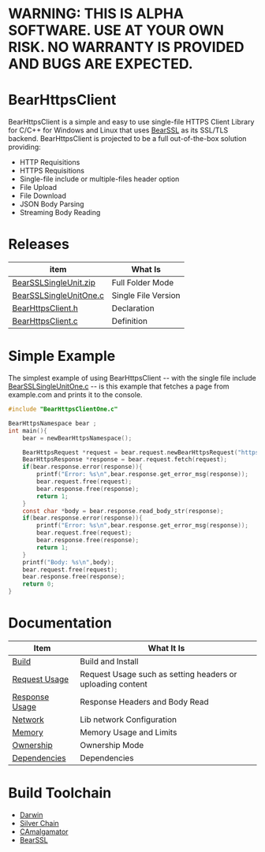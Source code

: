 # WARNING: THIS IS ALPHA SOFTWARE. USE AT YOUR OWN RISK. NO WARRANTY IS PROVIDED AND BUGS ARE EXPECTED.

# BearHttpsClient

BearHttpsClient is a simple and easy to use single-file HTTPS Client Library for C/C++ for Windows and Linux that uses [BearSSL](https://bearssl.org/) as its SSL/TLS backend. BearHttpsClient is projected to be a full out-of-the-box solution providing:

- HTTP Requisitions
- HTTPS Requisitions
- Single-file include or multiple-files header option
- File Upload
- File Download
- JSON Body Parsing
- Streaming Body Reading


# Releases

| item          | What Is |
|-------        |-----------|
| [BearSSLSingleUnit.zip](https://github.com/OUIsolutions/BearHttpsClient/releases/download/0.1.002/BearHttpsClient.zip)| Full Folder Mode  |
| [BearSSLSingleUnitOne.c](https://github.com/OUIsolutions/BearHttpsClient/releases/download/0.1.002/BearHttpsClientOne.c)| Single File Version|
| [BearHttpsClient.h](https://github.com/OUIsolutions/BearHttpsClient/releases/download/0.1.002/BearHttpsClient.h)|Declaration |
| [BearHttpsClient.c](https://github.com/OUIsolutions/BearHttpsClient/releases/download/0.1.002/BearHttpsClient.c)|Definition |


# Simple Example

The simplest example of using BearHttpsClient -- with the single file include [BearSSLSingleUnitOne.c](https://github.com/OUIsolutions/BearHttpsClient/releases/download/0.1.002/BearHttpsClientOne.c) -- is this example that fetches a page from example.com and prints it to the console.

```c
#include "BearHttpsClientOne.c"

BearHttpsNamespace bear ;
int main(){
    bear = newBearHttpsNamespace();

    BearHttpsRequest *request = bear.request.newBearHttpsRequest("https://example.com");   
    BearHttpsResponse *response = bear.request.fetch(request);
    if(bear.response.error(response)){
        printf("Error: %s\n",bear.response.get_error_msg(response));
        bear.request.free(request);
        bear.response.free(response);
        return 1;
    }
    const char *body = bear.response.read_body_str(response);
    if(bear.response.error(response)){
        printf("Error: %s\n",bear.response.get_error_msg(response));
        bear.request.free(request);
        bear.response.free(response);
        return 1;
    }
    printf("Body: %s\n",body);
    bear.request.free(request);
    bear.response.free(response);
    return 0;
}
```

# Documentation

| Item          | What It Is |
|-------        |-----------|
| [Build](/docs/build_and_install.md)|Build and Install |
| [Request Usage](/docs/request.md)|Request Usage such as setting headers or uploading content|
| [Response Usage](/docs/response.md)|Response Headers and Body Read |
| [Network](/docs/network_configuration.md)|Lib network Configuration |
| [Memory](/docs/memory_and_limits.md)|Memory Usage and Limits|
| [Ownership](/docs/ownership_system.md)|Ownership Mode |
| [Dependencies](/docs/dependencies.md)|Dependencies |

# Build Toolchain

* [Darwin](https://github.com/OUIsolutions/Darwin)
* [Silver Chain](https://github.com/OUIsolutions/SilverChain)
* [CAmalgamator](https://github.com/OUIsolutions/CAmalgamator)
* [BearSSL](https://bearssl.org/)
